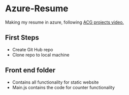 # Azure-Resume
Making my resume in azure, following [ACG projects video.]()

## First Steps
- Create Git Hub repo
- Clone repo to local machine
## Front end folder 
- Contains all functionality for static website
- Main.js contains the code for counter functionality
